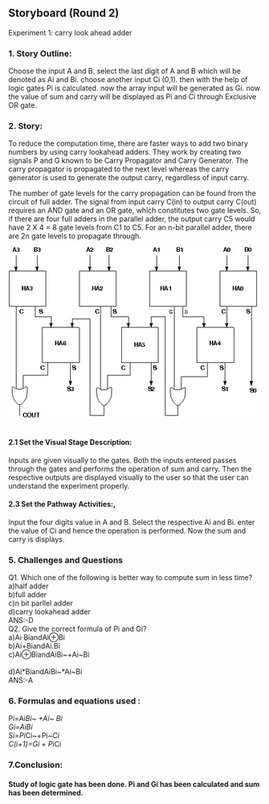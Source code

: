 ## Storyboard (Round 2)

Experiment 1: carry look ahead adder

### 1. Story Outline:

Choose the input A and B. select the last digit of A and B which will be denoted as Ai and Bi. choose another input Ci (0,1). then with the help of logic gates Pi is calculated. now the array input will be generated as Gi. now the value of sum and carry will be displayed as Pi and Ci through Exclusive OR gate.


### 2. Story:

To reduce the computation time, there are faster ways to add two binary numbers by using carry lookahead adders. They work by creating two signals P and G known to be Carry Propagator and Carry Generator. The carry propagator is propagated to the next level whereas the carry generator is used to generate the output carry, regardless of input carry.
        
The number of gate levels for the carry propagation can be found from the circuit of full adder. The signal from input carry C(in) to output carry C(out) requires an AND gate and an OR gate, which constitutes two gate levels. So, if there are four full adders in the parallel adder, the output carry C5 would have 2 X 4 = 8 gate levels from C1 to C5. For an n-bit parallel adder, there are 2n gate levels to propagate through.



![and](mindmap/image2.jpg)</br>
<br>

#### 2.1 Set the Visual Stage Description:
Inputs are given visually to the gates. Both the inputs entered passes through the gates and performs the operation of sum and carry. Then the respective outputs are displayed visually to the user so that the user can understand the experiment properly. 

#### 2.3 Set the Pathway Activities:,

Input the four digits value in A and B. Select the respective Ai and Bi. enter the value of Ci and hence the operation is performed. Now the sum and carry is displays.

### 5. Challenges and Questions

Q1. Which one of the following is better way to compute sum in less time?</br>
a)half adder</br>
b)full adder</br>
c)n bit parllel adder</br>
d)carry lookahead adder</br>
ANS:-D</br>
Q2. Give the correct formula of Pi and Gi?</br>
a)Ai·BiandAi⊕Bi</br>
b)Ai+BiandAi.Bi</br>
c)Ai⊕BiandAiBi~+Ai~Bi</br></br>
d)Ai*BiandAiBi~*Ai~Bi</br>
ANS:-A</br>



### 6. Formulas and equations used :

Pi=Ai*Bi~ +Ai~ *Bi</br>
Gi=Ai*Bi</br>
Si=Pi*Ci~+Pi~*Ci</br>
C(i+1)=Gi + Pi*Ci</br>



### 7.Conclusion:
####  Study of logic gate has been done. Pi and Gi has been calculated and sum has been determined.






